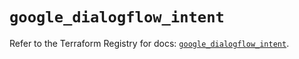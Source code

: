 # `google_dialogflow_intent`

Refer to the Terraform Registry for docs: [`google_dialogflow_intent`](https://registry.terraform.io/providers/hashicorp/google-beta/5.30.0/docs/resources/google_dialogflow_intent).

